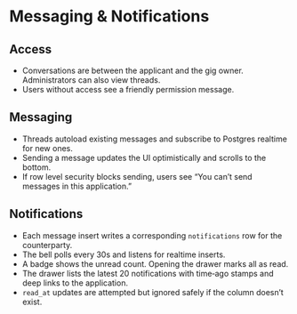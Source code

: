 # Messaging & Notifications

## Access

- Conversations are between the applicant and the gig owner. Administrators can also view threads.
- Users without access see a friendly permission message.

## Messaging

- Threads autoload existing messages and subscribe to Postgres realtime for new ones.
- Sending a message updates the UI optimistically and scrolls to the bottom.
- If row level security blocks sending, users see “You can’t send messages in this application.”

## Notifications

- Each message insert writes a corresponding `notifications` row for the counterparty.
- The bell polls every 30s and listens for realtime inserts.
- A badge shows the unread count. Opening the drawer marks all as read.
- The drawer lists the latest 20 notifications with time‑ago stamps and deep links to the application.
- `read_at` updates are attempted but ignored safely if the column doesn’t exist.
